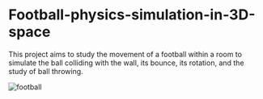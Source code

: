 # Football-physics-simulation-in-3D-space
This project aims to study the movement of a football within a room to simulate the ball colliding with the wall, its bounce, its rotation, and the study of ball throwing.



![football](https://github.com/halalek/Football-physics-simulation-in-3D-space/assets/112726630/7ce25129-aa38-4d8e-8f72-e37311aee2c2)

